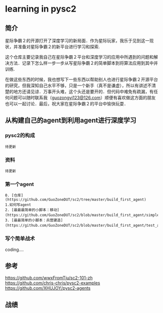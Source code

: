 # learning in pysc2
## 简介
星际争霸２的开源打开了深度学习的新局面．作为星际玩家，我乐于见到这一现状，并准备对星际争霸２的新平台进行学习和探索.  
  
这个仓库主要记录我自己在星际争霸２平台和深度学习的应用中所遇到的问题和解决方法．记录下怎么样一步一步从写星际争霸２的简单脚本到将算法应用到其中并训练.  
  
在做这些东西的时候，我也想写下一些东西以帮助别人也进行星际争霸２开源平台的研究，但我深知自己水平不够，只是一个新手（真不是谦虚），所以有讲述不清楚的地方还请见谅．万事开头难，这个头还是要开的．但代码中难免有疏漏，有任何问题可以随时联系我（guozongyi123@126.com）顺便有喜欢做这方面的朋友也可以一起讨论．最后，祝大家在星际争霸２的平台中愉快玩耍．
## 从构建自己的agent到利用agent进行深度学习
### pysc2的构成
    待更新
### 资料
    待更新
### 第一个agent
    0. [仓库](https://github.com/GuoZoneDUT/sc2/tree/master/build_first_agent)
	1.如何写agent
    2. [最最最简单的小脚本：移动](https://github.com/GuoZoneDUT/sc2/blob/master/build_first_agent/simple.py)　　
	3. [最最简单的小脚本：兵营建造](https://github.com/GuoZoneDUT/sc2/blob/master/build_first_agent/test_agent.py)　　
### 写个简单战术
coding....
## 参考
https://github.com/wwxFromTju/sc2-101-zh  
https://github.com/chris-chris/pysc2-examples  
https://github.com/XHUJOY/pysc2-agents
## 战绩
